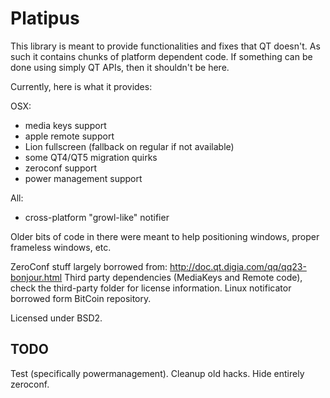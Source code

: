# Platipus

This library is meant to provide functionalities and fixes that QT doesn't.
As such it contains chunks of platform dependent code.
If something can be done using simply QT APIs, then it shouldn't be here.

Currently, here is what it provides:

OSX:
- media keys support
- apple remote support
- Lion fullscreen (fallback on regular if not available)
- some QT4/QT5 migration quirks
- zeroconf support
- power management support

All:
- cross-platform "growl-like" notifier

Older bits of code in there were meant to help positioning windows, proper frameless windows, etc.

ZeroConf stuff largely borrowed from: http://doc.qt.digia.com/qq/qq23-bonjour.html
Third party dependencies (MediaKeys and Remote code), check the third-party folder for license information.
Linux notificator borrowed form BitCoin repository.

Licensed under BSD2.

## TODO

Test (specifically powermanagement).
Cleanup old hacks.
Hide entirely zeroconf.
